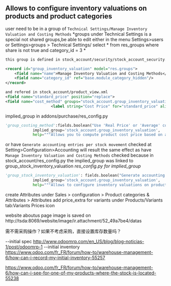 
## Allows to configure inventory valuations on products and product categories

user need to be in a group of `Technical Settings/Manage Inventory Valuation and Costing Methods`
*groups under Technical Settings is a special not shared groups,be able to edit either in the menu Settings>users or  Settings>groups > Technical Settings/
select * from res_groups where share is not true  and category_id = 3
*

```xml
this group is defined in stock_account/security/stock_account_security.xml as bellow:

<record id="group_inventory_valuation" model="res.groups">
    <field name="name">Manage Inventory Valuation and Costing Methods</field>
    <field name="category_id" ref="base.module_category_hidden"/>
</record>

and refered in stock_account/product_view.xml
<field name="standard_price" position="replace">
<field name="cost_method" groups="stock_account.group_inventory_valuation" attrs="{'invisible': [('type','=','service')]}"/>
                    <label string="Cost Price" for="standard_price" align="1.0" groups="base.group_user"/>
```

implied_group in addons/purchase/res_config.py

```python
'group_costing_method':fields.boolean("Use 'Real Price' or 'Average' costing methods.",
            implied_group='stock_account.group_inventory_valuation',
            help="""Allows you to compute product cost price based on average cost."""),

```

or have `Generate accounting entries per stock movement` checked at Setting>Configuration>Accounting
will result the same effect as have `Manage Inventory Valuation and Costing Methods` checked
because in stock_account/res_config.py the implied_group was linked to group_stock_inventory_valuation
*res_config.py for implied\_group*
```python
'group_stock_inventory_valuation': fields.boolean("Generate accounting entries per stock movement",
            implied_group='stock_account.group_inventory_valuation',
            help="""Allows to configure inventory valuations on products and product categories."""),
```

create Attributes under Sales > configuration > Product categories & Attributes > Attributes
add price_extra for variants under Products/Variants tab:Variants Prices icon

website aboutus page image is saved on 
http://tsda:8069/website/image/ir.attachment/52_49a7be4/datas 

需不需采购操作？如果不考虑采购，直接设置库存数量吗？

--initial spec
http://www.odoomrp.com/en_US/blog/blog-noticias-1/post/odoomrp-1
--initial inventory
https://www.odoo.com/fr_FR/forum/how-to/warehouse-management-6/how-can-i-record-my-initial-inventory-55257

https://www.odoo.com/fr_FR/forum/how-to/warehouse-management-6/how-can-i-see-for-one-of-my-products-where-the-stock-is-located-55238
